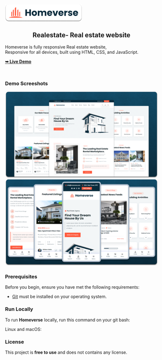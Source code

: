 
 
  
  <img src="./readme-images/project-logo.png" />

  <h2 align="center">Realestate- Real estate website</h2>

  Homeverse is fully responsive Real estate website, <br />Responsive for all devices, built using HTML, CSS, and JavaScript.

  <a href="https://Mish-123/newrepo/"><strong>➥ Live Demo</strong></a>

</div>

<br />

### Demo Screeshots

![homeverse Desktop Demo](./readme-images/desktop.png "Desktop Demo")
![homeverse Mobile Demo](./readme-images/mobile.png "Mobile Demo")

### Prerequisites

Before you begin, ensure you have met the following requirements:

* [Git](https://git-scm.com/downloads "Download Git") must be installed on your operating system.

### Run Locally

To run **Homeverse** locally, run this command on your git bash:

Linux and macOS:


### License

This project is **free to use** and does not contains any license.
